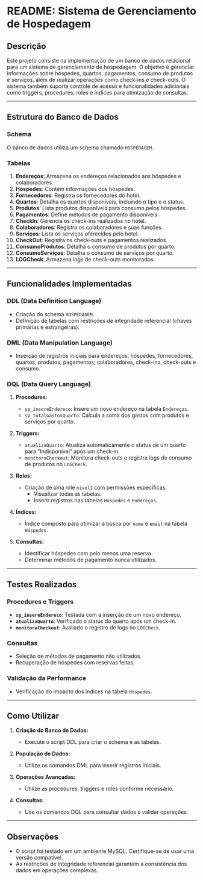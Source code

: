 # README: Sistema de Gerenciamento de Hospedagem

## Descrição
Este projeto consiste na implementação de um banco de dados relacional para um sistema de gerenciamento de hospedagem. O objetivo é gerenciar informações sobre hóspedes, quartos, pagamentos, consumo de produtos e serviços, além de realizar operações como check-ins e check-outs. O sistema também suporta controle de acesso e funcionalidades adicionais como triggers, procedures, roles e índices para otimização de consultas.

---

## Estrutura do Banco de Dados

### **Schema**
O banco de dados utiliza um schema chamado `HOSPEDAGEM`.

### **Tabelas**
1. **Endereços**: Armazena os endereços relacionados aos hóspedes e colaboradores.
2. **Hóspedes**: Contém informações dos hóspedes.
3. **Fornecedores**: Registra os fornecedores do hotel.
4. **Quartos**: Detalha os quartos disponíveis, incluindo o tipo e o status.
5. **Produtos**: Lista produtos disponíveis para consumo pelos hóspedes.
6. **Pagamentos**: Define métodos de pagamento disponíveis.
7. **CheckIn**: Gerencia os check-ins realizados no hotel.
8. **Colaboradores**: Registra os colaboradores e suas funções.
9. **Serviços**: Lista os serviços oferecidos pelo hotel.
10. **CheckOut**: Registra os check-outs e pagamentos realizados.
11. **ConsumoProdutos**: Detalha o consumo de produtos por quarto.
12. **ConsumoServiços**: Detalha o consumo de serviços por quarto.
13. **LOGCheck**: Armazena logs de check-outs monitorados.

---

## Funcionalidades Implementadas

### **DDL (Data Definition Language)**
- Criação do schema `HOSPEDAGEM`.
- Definição de tabelas com restrições de integridade referencial (chaves primárias e estrangeiras).

### **DML (Data Manipulation Language)**
- Inserção de registros iniciais para endereços, hóspedes, fornecedores, quartos, produtos, pagamentos, colaboradores, check-ins, check-outs e consumo.

### **DQL (Data Query Language)**
1. **Procedures:**
   - `sp_insereEndereco`: Insere um novo endereço na tabela `Endereços`.
   - `sp_totalGastosQuarto`: Calcula a soma dos gastos com produtos e serviços por quarto.

2. **Triggers:**
   - `atualizaQuarto`: Atualiza automaticamente o status de um quarto para "Indisponível" após um check-in.
   - `monitoraCheckout`: Monitora check-outs e registra logs de consumo de produtos no `LOGCheck`.

3. **Roles:**
   - Criação de uma role `nivel1` com permissões específicas:
     - Visualizar todas as tabelas.
     - Inserir registros nas tabelas `Hospedes` e `Endereços`.

4. **Índices:**
   - Índice composto para otimizar a busca por `nome` e `email` na tabela `Hóspedes`.

5. **Consultas:**
   - Identificar hóspedes com pelo menos uma reserva.
   - Determinar métodos de pagamento nunca utilizados.

---

## Testes Realizados

### **Procedures e Triggers**
- **`sp_insereEndereco`**: Testada com a inserção de um novo endereço.
- **`atualizaQuarto`**: Verificado o status do quarto após um check-in.
- **`monitoraCheckout`**: Avaliado o registro de logs no `LOGCheck`.

### **Consultas**
- Seleção de métodos de pagamento não utilizados.
- Recuperação de hóspedes com reservas feitas.

### **Validação da Performance**
- Verificação do impacto dos índices na tabela `Hóspedes`.

---

## Como Utilizar

1. **Criação do Banco de Dados:**
   - Execute o script DDL para criar o schema e as tabelas.

2. **População de Dados:**
   - Utilize os comandos DML para inserir registros iniciais.

3. **Operações Avançadas:**
   - Utilize as procedures, triggers e roles conforme necessário.

4. **Consultas:**
   - Use os comandos DQL para consultar dados e validar operações.

---

## Observações
- O script foi testado em um ambiente MySQL. Certifique-se de usar uma versão compatível.
- As restrições de integridade referencial garantem a consistência dos dados em operações complexas.

